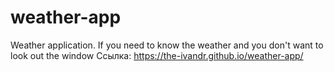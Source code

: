 # weather-app
Weather application. If you need to know the weather and you don't want to look out the window
Ссылка: https://the-ivandr.github.io/weather-app/
